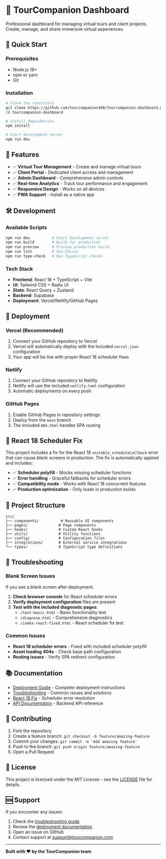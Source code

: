 # 🏢 TourCompanion Dashboard

Professional dashboard for managing virtual tours and client projects. Create, manage, and share immersive virtual experiences.

## 🚀 Quick Start

### Prerequisites
- Node.js 18+ 
- npm or yarn
- Git

### Installation
```bash
# Clone the repository
git clone https://github.com/tourcompanion360/tourcompanion-dashboard.git
cd tourcompanion-dashboard

# Install dependencies
npm install

# Start development server
npm run dev
```

## 🎯 Features

- ✅ **Virtual Tour Management** - Create and manage virtual tours
- ✅ **Client Portal** - Dedicated client access and management
- ✅ **Admin Dashboard** - Comprehensive admin controls
- ✅ **Real-time Analytics** - Track tour performance and engagement
- ✅ **Responsive Design** - Works on all devices
- ✅ **PWA Support** - Install as a native app

## 🛠️ Development

### Available Scripts
```bash
npm run dev          # Start development server
npm run build        # Build for production
npm run preview      # Preview production build
npm run lint         # Run ESLint
npm run type-check   # Run TypeScript checks
```

### Tech Stack
- **Frontend**: React 18 + TypeScript + Vite
- **UI**: Tailwind CSS + Radix UI
- **State**: React Query + Zustand
- **Backend**: Supabase
- **Deployment**: Vercel/Netlify/GitHub Pages

## 🚀 Deployment

### Vercel (Recommended)
1. Connect your GitHub repository to Vercel
2. Vercel will automatically deploy with the included `vercel.json` configuration
3. Your app will be live with proper React 18 scheduler fixes

### Netlify
1. Connect your GitHub repository to Netlify
2. Netlify will use the included `netlify.toml` configuration
3. Automatic deployments on every push

### GitHub Pages
1. Enable GitHub Pages in repository settings
2. Deploy from the `main` branch
3. The included `404.html` handles SPA routing

## 🔧 React 18 Scheduler Fix

This project includes a fix for the React 18 `unstable_scheduleCallback` error that can cause blank screens in production. The fix is automatically applied and includes:

- ✅ **Scheduler polyfill** - Mocks missing scheduler functions
- ✅ **Error handling** - Graceful fallbacks for scheduler errors
- ✅ **Compatibility mode** - Works with React 18 concurrent features
- ✅ **Production optimization** - Only loads in production builds

## 📁 Project Structure

```
src/
├── components/          # Reusable UI components
├── pages/              # Page components
├── hooks/              # Custom React hooks
├── utils/              # Utility functions
├── config/             # Configuration files
├── integrations/       # External service integrations
└── types/              # TypeScript type definitions
```

## 🐛 Troubleshooting

### Blank Screen Issues
If you see a blank screen after deployment:

1. **Check browser console** for React scheduler errors
2. **Verify deployment configuration** files are present
3. **Test with the included diagnostic pages**:
   - `/test-basic.html` - Basic functionality test
   - `/diagnose.html` - Comprehensive diagnostics
   - `/index-react-fixed.html` - React scheduler fix test

### Common Issues
- **React 18 scheduler errors** - Fixed with included scheduler polyfill
- **Asset loading 404s** - Check base path configuration
- **Routing issues** - Verify SPA redirect configuration

## 📚 Documentation

- [Deployment Guide](DEPLOYMENT_GUIDE.md) - Complete deployment instructions
- [Troubleshooting](TROUBLESHOOTING.md) - Common issues and solutions
- [React 18 Fix](REACT_18_SCHEDULER_FIX.md) - Scheduler error resolution
- [API Documentation](API.md) - Backend API reference

## 🤝 Contributing

1. Fork the repository
2. Create a feature branch: `git checkout -b feature/amazing-feature`
3. Commit your changes: `git commit -m 'Add amazing feature'`
4. Push to the branch: `git push origin feature/amazing-feature`
5. Open a Pull Request

## 📄 License

This project is licensed under the MIT License - see the [LICENSE](LICENSE) file for details.

## 🆘 Support

If you encounter any issues:

1. Check the [troubleshooting guide](TROUBLESHOOTING.md)
2. Review the [deployment documentation](DEPLOYMENT_GUIDE.md)
3. Open an issue on GitHub
4. Contact support at support@tourcompanion.com

---

**Built with ❤️ by the TourCompanion team**